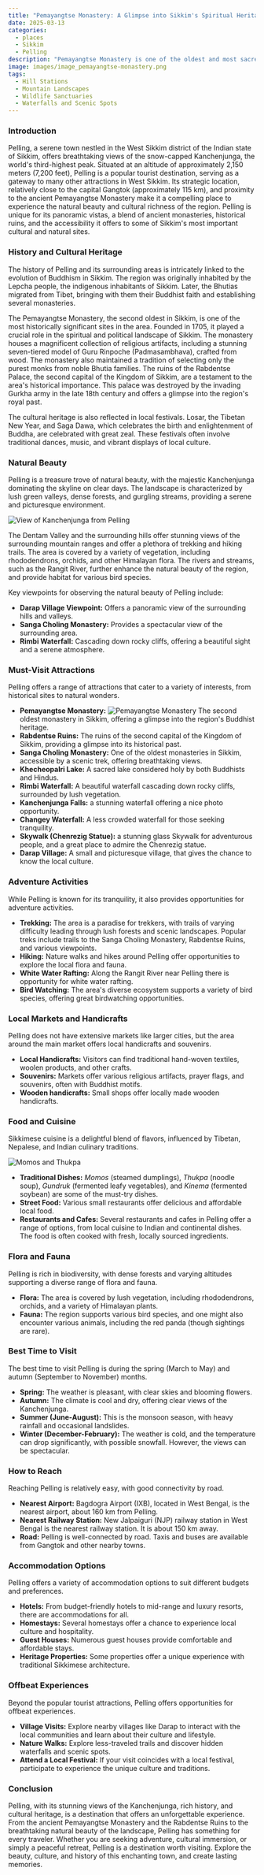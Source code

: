 ```yaml
---
title: "Pemayangtse Monastery: A Glimpse into Sikkim's Spiritual Heritage"
date: 2025-03-13
categories:
  - places
  - Sikkim
  - Pelling
description: "Pemayangtse Monastery is one of the oldest and most sacred monasteries in Sikkim, located in Pelling. It was established by the renowned lama Drupgya Chosjung in 1700. The monastery is famous for its statue of Guru Padmasambhava and houses a rich collection of Tibetan Buddhist art and scriptures."
image: images/image_pemayangtse-monastery.png
tags: 
  - Hill Stations
  - Mountain Landscapes
  - Wildlife Sanctuaries
  - Waterfalls and Scenic Spots
---
```



### **Introduction**

Pelling, a serene town nestled in the West Sikkim district of the Indian state of Sikkim, offers breathtaking views of the snow-capped Kanchenjunga, the world's third-highest peak. Situated at an altitude of approximately 2,150 meters (7,200 feet), Pelling is a popular tourist destination, serving as a gateway to many other attractions in West Sikkim. Its strategic location, relatively close to the capital Gangtok (approximately 115 km), and proximity to the ancient Pemayangtse Monastery make it a compelling place to experience the natural beauty and cultural richness of the region. Pelling is unique for its panoramic vistas, a blend of ancient monasteries, historical ruins, and the accessibility it offers to some of Sikkim's most important cultural and natural sites.

### **History and Cultural Heritage**

The history of Pelling and its surrounding areas is intricately linked to the evolution of Buddhism in Sikkim. The region was originally inhabited by the Lepcha people, the indigenous inhabitants of Sikkim. Later, the Bhutias migrated from Tibet, bringing with them their Buddhist faith and establishing several monasteries.

The Pemayangtse Monastery, the second oldest in Sikkim, is one of the most historically significant sites in the area. Founded in 1705, it played a crucial role in the spiritual and political landscape of Sikkim. The monastery houses a magnificent collection of religious artifacts, including a stunning seven-tiered model of Guru Rinpoche (Padmasambhava), crafted from wood. The monastery also maintained a tradition of selecting only the purest monks from noble Bhutia families. The ruins of the Rabdentse Palace, the second capital of the Kingdom of Sikkim, are a testament to the area's historical importance. This palace was destroyed by the invading Gurkha army in the late 18th century and offers a glimpse into the region's royal past.

The cultural heritage is also reflected in local festivals. Losar, the Tibetan New Year, and Saga Dawa, which celebrates the birth and enlightenment of Buddha, are celebrated with great zeal. These festivals often involve traditional dances, music, and vibrant displays of local culture.

### **Natural Beauty**

Pelling is a treasure trove of natural beauty, with the majestic Kanchenjunga dominating the skyline on clear days. The landscape is characterized by lush green valleys, dense forests, and gurgling streams, providing a serene and picturesque environment.

<img src="placeholder_image_kanchenjunga_view.jpg" alt="View of Kanchenjunga from Pelling">

The Dentam Valley and the surrounding hills offer stunning views of the surrounding mountain ranges and offer a plethora of trekking and hiking trails. The area is covered by a variety of vegetation, including rhododendrons, orchids, and other Himalayan flora. The rivers and streams, such as the Rangit River, further enhance the natural beauty of the region, and provide habitat for various bird species.

Key viewpoints for observing the natural beauty of Pelling include:

*   **Darap Village Viewpoint:** Offers a panoramic view of the surrounding hills and valleys.
*   **Sanga Choling Monastery:** Provides a spectacular view of the surrounding area.
*   **Rimbi Waterfall:** Cascading down rocky cliffs, offering a beautiful sight and a serene atmosphere.

### **Must-Visit Attractions**

Pelling offers a range of attractions that cater to a variety of interests, from historical sites to natural wonders.

*   **Pemayangtse Monastery:** <img src="placeholder_image_pemayangtse_monastery.jpg" alt="Pemayangtse Monastery"> The second oldest monastery in Sikkim, offering a glimpse into the region's Buddhist heritage.
*   **Rabdentse Ruins:** The ruins of the second capital of the Kingdom of Sikkim, providing a glimpse into its historical past.
*   **Sanga Choling Monastery:** One of the oldest monasteries in Sikkim, accessible by a scenic trek, offering breathtaking views.
*   **Khecheopalri Lake:** A sacred lake considered holy by both Buddhists and Hindus.
*   **Rimbi Waterfall:** A beautiful waterfall cascading down rocky cliffs, surrounded by lush vegetation.
*   **Kanchenjunga Falls:** a stunning waterfall offering a nice photo opportunity.
*   **Changey Waterfall:** A less crowded waterfall for those seeking tranquility.
*   **Skywalk (Chenrezig Statue):** a stunning glass Skywalk for adventurous people, and a great place to admire the Chenrezig statue.
*   **Darap Village:** A small and picturesque village, that gives the chance to know the local culture.

### **Adventure Activities**

While Pelling is known for its tranquility, it also provides opportunities for adventure activities.

*   **Trekking:** The area is a paradise for trekkers, with trails of varying difficulty leading through lush forests and scenic landscapes. Popular treks include trails to the Sanga Choling Monastery, Rabdentse Ruins, and various viewpoints.
*   **Hiking:** Nature walks and hikes around Pelling offer opportunities to explore the local flora and fauna.
*   **White Water Rafting:** Along the Rangit River near Pelling there is opportunity for white water rafting.
*   **Bird Watching:** The area's diverse ecosystem supports a variety of bird species, offering great birdwatching opportunities.

### **Local Markets and Handicrafts**

Pelling does not have extensive markets like larger cities, but the area around the main market offers local handicrafts and souvenirs.

*   **Local Handicrafts:** Visitors can find traditional hand-woven textiles, woolen products, and other crafts.
*   **Souvenirs:** Markets offer various religious artifacts, prayer flags, and souvenirs, often with Buddhist motifs.
*   **Wooden handicrafts:** Small shops offer locally made wooden handicrafts.

### **Food and Cuisine**

Sikkimese cuisine is a delightful blend of flavors, influenced by Tibetan, Nepalese, and Indian culinary traditions.

<img src="placeholder_image_momos_thukpa.jpg" alt="Momos and Thukpa">

*   **Traditional Dishes:** *Momos* (steamed dumplings), *Thukpa* (noodle soup), *Gundruk* (fermented leafy vegetables), and *Kinema* (fermented soybean) are some of the must-try dishes.
*   **Street Food:** Various small restaurants offer delicious and affordable local food.
*   **Restaurants and Cafes:** Several restaurants and cafes in Pelling offer a range of options, from local cuisine to Indian and continental dishes. The food is often cooked with fresh, locally sourced ingredients.

### **Flora and Fauna**

Pelling is rich in biodiversity, with dense forests and varying altitudes supporting a diverse range of flora and fauna.

*   **Flora:** The area is covered by lush vegetation, including rhododendrons, orchids, and a variety of Himalayan plants.
*   **Fauna:** The region supports various bird species, and one might also encounter various animals, including the red panda (though sightings are rare).

### **Best Time to Visit**

The best time to visit Pelling is during the spring (March to May) and autumn (September to November) months.

*   **Spring:** The weather is pleasant, with clear skies and blooming flowers.
*   **Autumn:** The climate is cool and dry, offering clear views of the Kanchenjunga.
*   **Summer (June-August):** This is the monsoon season, with heavy rainfall and occasional landslides.
*   **Winter (December-February):** The weather is cold, and the temperature can drop significantly, with possible snowfall. However, the views can be spectacular.

### **How to Reach**

Reaching Pelling is relatively easy, with good connectivity by road.

*   **Nearest Airport:** Bagdogra Airport (IXB), located in West Bengal, is the nearest airport, about 160 km from Pelling.
*   **Nearest Railway Station:** New Jalpaiguri (NJP) railway station in West Bengal is the nearest railway station. It is about 150 km away.
*   **Road:** Pelling is well-connected by road. Taxis and buses are available from Gangtok and other nearby towns.

### **Accommodation Options**

Pelling offers a variety of accommodation options to suit different budgets and preferences.

*   **Hotels:** From budget-friendly hotels to mid-range and luxury resorts, there are accommodations for all.
*   **Homestays:** Several homestays offer a chance to experience local culture and hospitality.
*   **Guest Houses:** Numerous guest houses provide comfortable and affordable stays.
*   **Heritage Properties:** Some properties offer a unique experience with traditional Sikkimese architecture.

### **Offbeat Experiences**

Beyond the popular tourist attractions, Pelling offers opportunities for offbeat experiences.

*   **Village Visits:** Explore nearby villages like Darap to interact with the local communities and learn about their culture and lifestyle.
*   **Nature Walks:** Explore less-traveled trails and discover hidden waterfalls and scenic spots.
*   **Attend a Local Festival:** If your visit coincides with a local festival, participate to experience the unique culture and traditions.

### **Conclusion**

Pelling, with its stunning views of the Kanchenjunga, rich history, and cultural heritage, is a destination that offers an unforgettable experience. From the ancient Pemayangtse Monastery and the Rabdentse Ruins to the breathtaking natural beauty of the landscape, Pelling has something for every traveler. Whether you are seeking adventure, cultural immersion, or simply a peaceful retreat, Pelling is a destination worth visiting. Explore the beauty, culture, and history of this enchanting town, and create lasting memories.


